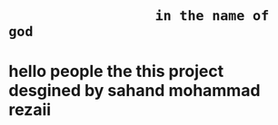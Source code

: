 


#

<h1>

                      in the name of god
  
</h1>


#

<h1>
  
hello people the this project desgined by sahand mohammad rezaii

</h1>

#

